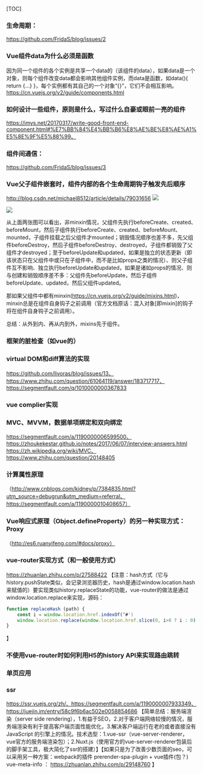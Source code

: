 [TOC]

### 生命周期：
https://github.com/FridaS/blog/issues/2

### Vue组件data为什么必须是函数
因为同一个组件的各个实例是共享一个data的（该组件的data），如果data是一个对象，则每个组件改变data都会影响其他组件实例，而data是函数，如data(){ return {...} }，每个实例都有其自己的一个对象“{}”，它们不会相互影响。https://cn.vuejs.org/v2/guide/components.html

### 如何设计一些组件，原则是什么，写过什么自豪或眼前一亮的组件
https://imys.net/20170317/write-good-front-end-component.html#%E7%BB%84%E4%BB%B6%E8%AE%BE%E8%AE%A1%E5%8E%9F%E5%88%99、
### 组件间通信：
https://github.com/FridaS/blog/issues/3

### Vue父子组件嵌套时，组件内部的各个生命周期钩子触发先后顺序
http://blog.csdn.net/michael8512/article/details/79031656
![](http://chuantu.biz/t6/278/1523273981x-1404764247.png)

![](http://chuantu.biz/t6/278/1523274017x-1566657543.png)

从上面两张图可以看出，非minxin情况，父组件先执行beforeCreate、created、beforeMount，然后子组件执行beforeCreate、created、beforeMount、mounted，子组件挂载之后父组件才mounted；销毁情况顺序也差不多，先父组件beforeDestroy，然后子组件beforeDestroy、destroyed，子组件都销毁了父组件才destroyed；至于beforeUpdate和updated，如果是独立的状态更新（即该状态只在父组件中或只在子组件中，而不是比如props之类的情况）、则父子组件互不影响、独立执行beforeUpdate和updated，如果是诸如props的情况、则与创建和销毁顺序差不多：父组件先beforeUpdate，然后子组件beforeUpdate、updated，然后父组件updated。

那如果父组件中都有minxin(https://cn.vuejs.org/v2/guide/mixins.html)，minxin总是在组件自身钩子之前调用（官方文档原话：混入对象[即mixin]的钩子将在组件自身钩子之前调用）。

总结：从外到内、再从内到外，mixins先于组件。

### 框架的脏检查（如vue的）
### virtual DOM和diff算法的实现
https://github.com/livoras/blog/issues/13、https://www.zhihu.com/question/61064119/answer/183717717、https://segmentfault.com/q/1010000000367833
### vue complier实现
### MVC、MVVM，数据单项绑定和双向绑定
https://segmentfault.com/a/1190000006599500、https://zhoukekestar.github.io/notes/2017/06/07/interview-answers.html
https://zh.wikipedia.org/wiki/MVC、https://www.zhihu.com/question/20148405


### 计算属性原理
（http://www.cnblogs.com/kidney/p/7384835.html?utm_source=debugrun&utm_medium=referral、https://segmentfault.com/a/1190000010408657）

### Vue响应式原理（Object.defineProperty）的另一种实现方式：Proxy
（http://es6.ruanyifeng.com/#docs/proxy）

### vue-router实现方式（和一般使用方式）
https://zhuanlan.zhihu.com/p/27588422
【注意：hash方式（它与history.pushState类似，会记录浏览器历史，hash是通过window.location.hash来赋值的）要实现类似history.replaceState的功能，vue-router的做法是通过window.location.replace来实现，源码：
```javascript
function replaceHash (path) {
    const i = window.location.href.indexOf(‘#')
    window.location.replace(window.location.href.slice(0, i>0 ? i : 0) + ‘#’ + path)
}
```
】
### 不使用vue-router时如何利用H5的history API来实现路由跳转
### 单页应用
### ssr
https://ssr.vuejs.org/zh/、https://segmentfault.com/a/1190000007933349、https://juejin.im/entry/58c9f6b6ac502e0058854686
【简单总结：服务端渲染（server side rendering），1.有益于SEO，2.对于客户端网络较慢的情况，服务端渲染有利于提高客户端页面性能优化，3.解决客户端运行在老的或者直接没有JavaScript 的引擎上的情况。技术选型：1.vue-ssr（vue-server-renderer，vue官方的服务端渲染包）；2.Nuxt.js（使用官方的vue-server-renderer包装后的脚手架工具，极大简化了ssr的搭建）】【如果只是为了改善少数页面的seo，可以采用另一种方案：webpack的插件 prerender-spa-plugin + vue插件(包？) vue-meta-info ： https://zhuanlan.zhihu.com/p/29148760 】